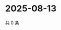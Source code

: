 # 2025-08-13

共 0 条

<!-- BEGIN -->
<!-- 最后更新时间 Wed Aug 13 2025 00:29:28 GMT+0800 (China Standard Time) -->

<!-- END -->
